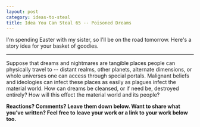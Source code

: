 ```yaml
---
layout: post
category: ideas-to-steal
title: Idea You Can Steal 65 -- Poisoned Dreams
---
```


I'm spending Easter with my sister, so I'll be on the road tomorrow. Here's a story idea for your basket of goodies.

<!--excerpt-->

---------------------------

Suppose that dreams and nightmares are tangible places people can physically travel to -- distant realms, other planets, alternate dimensions, or whole universes one can access through special portals. Malignant beliefs and ideologies can infect these places as easily as plagues infect the material world. How can dreams be cleansed, or if need be, destroyed entirely? How will this effect the material world and its people?

**Reactions? Comments? Leave them down below. Want to share what you’ve written? Feel free to leave your work or a link to your work below too.**
